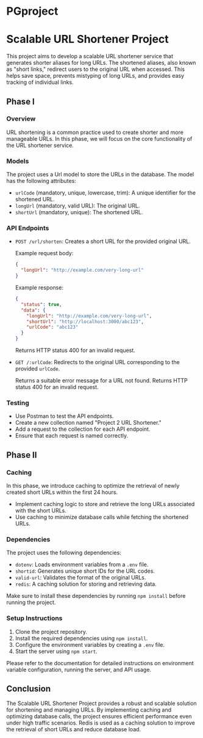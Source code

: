 # PGproject
# Scalable URL Shortener Project

This project aims to develop a scalable URL shortener service that generates shorter aliases for long URLs. The shortened aliases, also known as "short links," redirect users to the original URL when accessed. This helps save space, prevents mistyping of long URLs, and provides easy tracking of individual links.

## Phase I

### Overview

URL shortening is a common practice used to create shorter and more manageable URLs. In this phase, we will focus on the core functionality of the URL shortener service.

### Models

The project uses a Url model to store the URLs in the database. The model has the following attributes:

- `urlCode` (mandatory, unique, lowercase, trim): A unique identifier for the shortened URL.
- `longUrl` (mandatory, valid URL): The original URL.
- `shortUrl` (mandatory, unique): The shortened URL.

### API Endpoints

- `POST /url/shorten`: Creates a short URL for the provided original URL.

    Example request body:
    ```json
    {
      "longUrl": "http://example.com/very-long-url"
    }
    ```

    Example response:
    ```json
    {
      "status": true,
      "data": {
        "longUrl": "http://example.com/very-long-url",
        "shortUrl": "http://localhost:3000/abc123",
        "urlCode": "abc123"
      }
    }
    ```

    Returns HTTP status 400 for an invalid request.

- `GET /:urlCode`: Redirects to the original URL corresponding to the provided `urlCode`.

    Returns a suitable error message for a URL not found.
    Returns HTTP status 400 for an invalid request.

### Testing

- Use Postman to test the API endpoints.
- Create a new collection named "Project 2 URL Shortener."
- Add a request to the collection for each API endpoint.
- Ensure that each request is named correctly.

## Phase II

### Caching

In this phase, we introduce caching to optimize the retrieval of newly created short URLs within the first 24 hours.

- Implement caching logic to store and retrieve the long URLs associated with the short URLs.
- Use caching to minimize database calls while fetching the shortened URLs.

### Dependencies

The project uses the following dependencies:

- `dotenv`: Loads environment variables from a `.env` file.
- `shortid`: Generates unique short IDs for the URL codes.
- `valid-url`: Validates the format of the original URLs.
- `redis`: A caching solution for storing and retrieving data.

Make sure to install these dependencies by running `npm install` before running the project.

### Setup Instructions

1. Clone the project repository.
2. Install the required dependencies using `npm install`.
3. Configure the environment variables by creating a `.env` file.
4. Start the server using `npm start`.

Please refer to the documentation for detailed instructions on environment variable configuration, running the server, and API usage.

## Conclusion

The Scalable URL Shortener Project provides a robust and scalable solution for shortening and managing URLs. By implementing caching and optimizing database calls, the project ensures efficient performance even under high traffic scenarios. Redis is used as a caching solution to improve the retrieval of short URLs and reduce database load.
